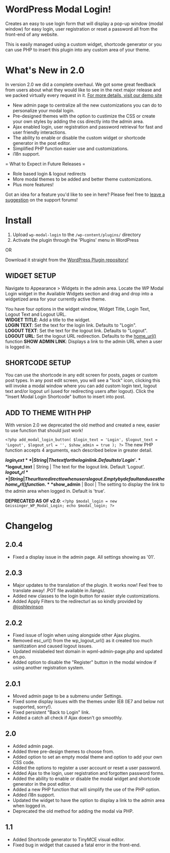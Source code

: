 WordPress Modal Login!
==============

Creates an easy to use login form that will display a pop-up window (modal window) for easy login, user registration or reset a password all from the front-end of any website.

This is easily managed using a custom widget, shortcode generator or you can use PHP to insert this plugin into any custom area of your theme.

What's New in 2.0
=================

In version 2.0 we did a complete overhaul. We got some great feedback from users about what they would like to see in the next major release and we packed virtually every request in it. [For more details, visit our demo site](http://wp-modal-login.colegeissinger.com/)

* New admin page to centralize all the new customizations you can do to personalize your modal login.
* Pre-designed themes with the option to custimize the CSS or create your own styles by adding the css directly into the admin area.
* Ajax enabled login, user registration and password retrieval for fast and user friendly interactions.
* The ability to enable or disable the custom widget or shortcode generator in the post editor.
* Simplified PHP function easier use and customizations.
* i18n support.

= What to Expect in Future Releases =
* Role based login & logout redirects
* More modal themes to be added and better theme customizations.
* Plus more features!

Got an idea for a feature you'd like to see in here? Please feel free to [leave a suggestion](http://wordpress.org/support/plugin/wp-modal-login) on the support forums!

Install
=======

1. Upload `wp-modal-login` to the `/wp-content/plugins/` directory
2. Activate the plugin through the 'Plugins' menu in WordPress

OR

Download it straight from the [WordPress Plugin repository!](http://wordpress.org/extend/plugins/wp-modal-login/)

WIDGET SETUP
------------
Navigate to Appearance > Widgets in the admin area. Locate the WP Modal Login widget in the Available Widgets section and drag and drop into a widgetized area for your currently active theme.

You have four options in the widget window, Widget Title, Login Text, Logout Text and Logout URL.<br />
**WIDGET TITLE**: Add a title to the widget.<br />
**LOGIN TEXT**: Set the text for the login link. Defaults to "Login".<br />
**LOGOUT TEXT**: Set the text for the logout link. Defaults to "Logout".<br />
**LOGOUT URL**: Set the logout URL redirection. Defaults to the [home_url()](http://codex.wordpress.org/Function_Reference/home_url) function
**SHOW ADMIN LINK**: Displays a link to the admin URL when a user is logged in.

SHORTCODE SETUP
----------------
You can use the shortcode in any edit screen for posts, pages or custom post types. In any post edit screen, you will see a "lock" icon, clicking this will invoke a modal window where you can add custom login text, logout text and/or logout url (used for redirecting users after logout). Click the "Insert Modal Login Shortcode" button to insert into post.

ADD TO THEME WITH PHP
-----------------------
With version 2.0 we deprecated the old method and created a new, easier to use function that should just work!

`<?php add_modal_login_button( $login_text = 'Login', $logout_text = 'Logout', $logout_url = '', $show_admin = true ); ?>`
The new PHP function accepts 4 arguments, each described below in greater detail.

**$login_text**  | String | The text for the login link. Defaults to 'Login'.
**$logout_text** | String | The text for the logout link. Default 'Logout'.
**$logout_url**  | String | The url to redirect to when users logout. Empty by default and uses the home_url() function.
**$show_admin**  | Bool	  | The setting to display the link to the admin area when logged in. Default is 'true'.

**DEPRECATED AS OF v2.0**:
`<?php $modal_login = new Geissinger_WP_Modal_Login; echo $modal_login; ?>`


Changelog
=========
2.0.4
-----
* Fixed a display issue in the admin page. All settings showing as '01'.

2.0.3
-----
* Major updates to the translation of the plugin. It works now! Feel free to translate away! .POT file available in /langs/.
* Added new classes to the login button for easier style customizations.
* Added Apply Filters to the redirecturl as so kindly provided by [@joshlevinson](http://wordpress.org/support/topic/redirect-36?replies=2)

2.0.2
-----
* Fixed issue of login when using alongside other Ajax plugins.
* Removed esc_url() from the wp_logout_url() as it created too much sanitization and caused logout issues.
* Updated mislabeled text domain in wpml-admin-page.php and updated en.po.
* Added option to disable the "Register" button in the modal window if using another registration system.

2.0.1
-----
* Moved admin page to be a submenu under Settings.
* Fixed some display issues with the themes under IE8 (IE7 and below not supported, sorry!).
* Fixed persistent "Back to Login" link.
* Added a catch all check if Ajax doesn't go smoothly.

2.0
---
* Added admin page.
* Added three pre-design themes to choose from.
* Added option to set an empty modal theme and option to add your own CSS code.
* Added the options to register a user account or reset a user password.
* Added Ajax to the login, user registration and forgotten password forms.
* Added the ability to enable or disable the modal widget and shortcode generator in the post editor.
* Added a new PHP function that will simplify the use of the PHP option.
* Added i18n support.
* Updated the widget to have the option to display a link to the admin area when logged in.
* Deprecated the old method for adding the modal via PHP.

1.1
---
* Added Shortcode generator to TinyMCE visual editor.
* Fixed bug in widget that caused a fatal error in the front-end.
